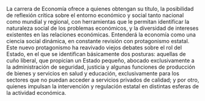 ﻿La carrera de Economía ofrece a quienes obtengan su título, la posibilidad de reflexión crítica sobre el entorno económico y social tanto nacional como mundial y regional, con herramientas que le permitan identificar la naturaleza social de los problemas económicos, y la diversidad de intereses existentes en las relaciones económicas. Entenderá la economía como una ciencia social dinámica, en constante revisión con protagonismo estatal.
Este nuevo protagonismo ha reavivado viejos debates sobre el rol del Estado, en el que se identifican básicamente dos posturas: aquellas de cuño liberal, que propician un Estado pequeño, abocado exclusivamente a la administración de seguridad, justicia y algunas funciones de producción de bienes y servicios en salud y educación, exclusivamente para los sectores que no puedan acceder a servicios privados de calidad; y por otro, quienes impulsan la intervención y regulación estatal en distintas esferas de la actividad económica.
